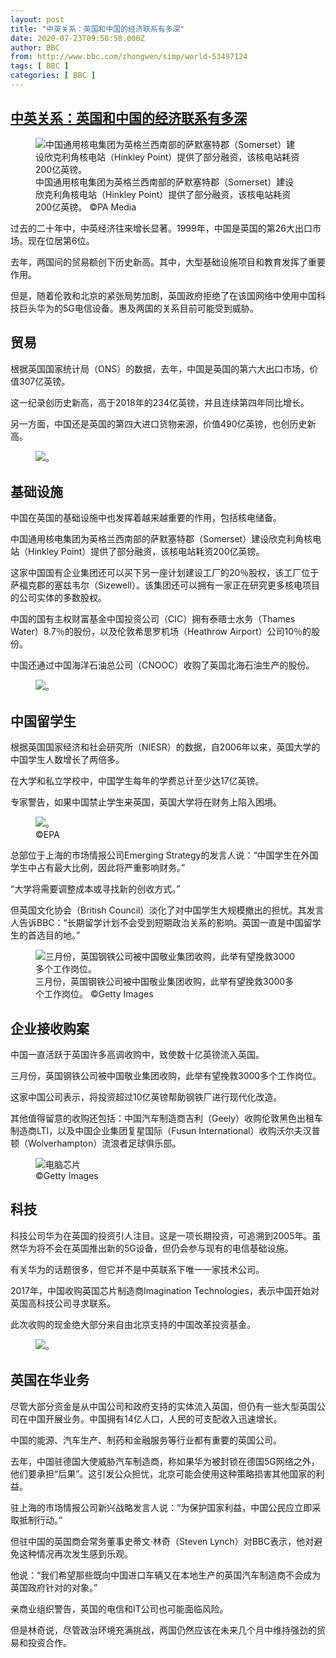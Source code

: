 ```yaml
---
layout: post
title: "中英关系：英国和中国的经济联系有多深"
date: 2020-07-23T09:50:58.000Z
author: BBC
from: http://www.bbc.com/zhongwen/simp/world-53497124
tags: [ BBC ]
categories: [ BBC ]
---
```

<!--1595497858000-->
[中英关系：英国和中国的经济联系有多深](http://www.bbc.com/zhongwen/simp/world-53497124)
------

<div>
<figure><img alt="中国通用核电集团为英格兰西南部的萨默塞特郡（Somerset）建设欣克利角核电站（Hinkley Point）提供了部分融资，该核电站耗资200亿英镑。" src="https://ichef.bbci.co.uk/news/600/cpsprodpb/1F78/production/_113565080_19249487-07cd-42bd-be26-2d763a6bdb95.jpg" referrerpolicy="no-referrer"><br><figcaption>中国通用核电集团为英格兰西南部的萨默塞特郡（Somerset）建设欣克利角核电站（Hinkley Point）提供了部分融资，该核电站耗资200亿英镑。 ©PA Media</figcaption></figure><p class="story-body__introduction">过去的二十年中，中英经济往来增长显著。1999年，中国是英国的第26大出口市场。现在位居第6位。 </p><p>去年，两国间的贸易额创下历史新高。其中，大型基础设施项目和教育发挥了重要作用。 </p><p>但是，随着伦敦和北京的紧张局势加剧，英国政府拒绝了在该国网络中使用中国科技巨头华为的5G电信设备。惠及两国的关系目前可能受到威胁。</p><h2 class="story-body__crosshead">贸易</h2><p>根据英国国家统计局（ONS）的数据，去年，中国是英国的第六大出口市场，价值307亿英镑。 </p><p>这一纪录创历史新高，高于2018年的234亿英镑，并且连续第四年同比增长。 </p><p>另一方面，中国还是英国的第四大进口货物来源，价值490亿英镑，也创历史新高。</p><figure><img alt="。" src="https://ichef.bbci.co.uk/news/600/cpsprodpb/B2BE/production/_113585754_1_trade_640-nc.png" referrerpolicy="no-referrer"><br><figcaption></figcaption></figure><h2 class="story-body__crosshead">基础设施</h2><p>中国在英国的基础设施中也发挥着越来越重要的作用，包括核电储备。 </p><p>中国通用核电集团为英格兰西南部的萨默塞特郡（Somerset）建设欣克利角核电站（Hinkley Point）提供了部分融资，该核电站耗资200亿英镑。 </p><p>这家中国国有企业集团还可以买下另一座计划建设工厂的20％股权，该工厂位于萨福克郡的塞兹韦尔（Sizewell）。该集团还可以拥有一家正在研究更多核电项目的公司实体的多数股权。 </p><p>中国的国有主权财富基金中国投资公司（CIC）拥有泰晤士水务（Thames Water）8.7％的股份，以及伦敦希思罗机场（Heathrow Airport）公司10％的股份。 </p><p>中国还通过中国海洋石油总公司（CNOOC）收购了英国北海石油生产的股份。</p><figure><img alt="。" src="https://ichef.bbci.co.uk/news/600/cpsprodpb/100DE/production/_113585756_2_imports_640-nc.png" referrerpolicy="no-referrer"><br><figcaption></figcaption></figure><h2 class="story-body__crosshead">中国留学生</h2><p>根据英国国家经济和社会研究所（NIESR）的数据，自2006年以来，英国大学的中国学生人数增长了两倍多。 </p><p>在大学和私立学校中，中国学生每年的学费总计至少达17亿英镑。 </p><p>专家警告，如果中国禁止学生来英国，英国大学将在财务上陷入困境。 </p><figure><img alt="。" src="https://ichef.bbci.co.uk/news/600/cpsprodpb/14EFE/production/_113585758_3_students_640-nc.png" referrerpolicy="no-referrer"><br><figcaption> ©EPA</figcaption></figure><p>总部位于上海的市场情报公司Emerging Strategy的发言人说：“中国学生在外国学生中占有最大比例，因此将严重影响财务。” </p><p>“大学将需要调整成本或寻找新的创收方式。” </p><p>但英国文化协会（British Council）淡化了对中国学生大规模撤出的担忧。其发言人告诉BBC：“长期留学计划不会受到短期政治关系的影响。英国一直是中国留学生的首选目的地。”</p><figure><img alt="三月份，英国钢铁公司被中国敬业集团收购，此举有望挽救3000多个工作岗位。" src="https://ichef.bbci.co.uk/news/600/cpsprodpb/6D98/production/_113565082_britrishsteel.jpg" referrerpolicy="no-referrer"><br><figcaption>三月份，英国钢铁公司被中国敬业集团收购，此举有望挽救3000多个工作岗位。 ©Getty Images</figcaption></figure><h2 class="story-body__crosshead">企业接收购案</h2><p>中国一直活跃于英国许多高调收购中，致使数十亿英镑流入英国。 </p><p>三月份，英国钢铁公司被中国敬业集团收购，此举有望挽救3000多个工作岗位。 </p><p>这家中国公司表示，将投资超过10亿英镑帮助钢铁厂进行现代化改造。 </p><p>其他值得留意的收购还包括：中国汽车制造商吉利（Geely）收购伦敦黑色出租车制造商LTI，以及中国企业集团复星国际（Fusun International）收购沃尔夫汉普顿（Wolverhampton）流浪者足球俱乐部。</p><figure><img alt="电脑芯片" src="https://ichef.bbci.co.uk/news/600/cpsprodpb/8B17/production/_111770653_computer.chip.green.g.jpg" referrerpolicy="no-referrer"><br><figcaption> ©Getty Images</figcaption></figure><h2 class="story-body__crosshead">科技</h2><p>科技公司华为在英国的投资引人注目。这是一项长期投资，可追溯到2005年。虽然华为将不会在英国推出新的5G设备，但仍会参与现有的电信基础设施。 </p><p>有关华为的话题很多，但它并不是中英联系下唯一一家技术公司。 </p><p>2017年，中国收购英国芯片制造商Imagination Technologies，表示中国开始对英国高科技公司寻求联系。 </p><p>此次收购的现金绝大部分来自由北京支持的中国改革投资基金。</p><figure><img alt="。" src="https://ichef.bbci.co.uk/news/600/cpsprodpb/126D6/production/_113587457_4_exports_640-nc.png" referrerpolicy="no-referrer"><br><figcaption></figcaption></figure><h2 class="story-body__crosshead">英国在华业务</h2><p>尽管大部分资金是从中国公司和政府支持的实体流入英国，但仍有一些大型英国公司在中国开展业务。中国拥有14亿人口，人民的可支配收入迅速增长。 </p><p>中国的能源、汽车生产、制药和金融服务等行业都有重要的英国公司。 </p><p>去年，中国驻德国大使威胁汽车制造商，称如果华为被封锁在德国5G网络之外，他们要承担“后果”。这引发公众担忧，北京可能会使用这种策略损害其他国家的利益。 </p><p>驻上海的市场情报公司新兴战略发言人说：“为保护国家利益，中国公民应立即采取抵制行动。” </p><p>但驻中国的英国商会常务董事史蒂文·林奇（Steven Lynch）对BBC表示，他对避免这种情况再次发生感到乐观。 </p><p>他说：“我们希望那些既向中国进口车辆又在本地生产的英国汽车制造商不会成为英国政府针对的对象。” </p><p>亲商业组织警告，英国的电信和IT公司也可能面临风险。 </p><p>但是林奇说，尽管政治环境充满挑战，两国仍然应该在未来几个月中维持强劲的贸易和投资合作。</p>
</div>
